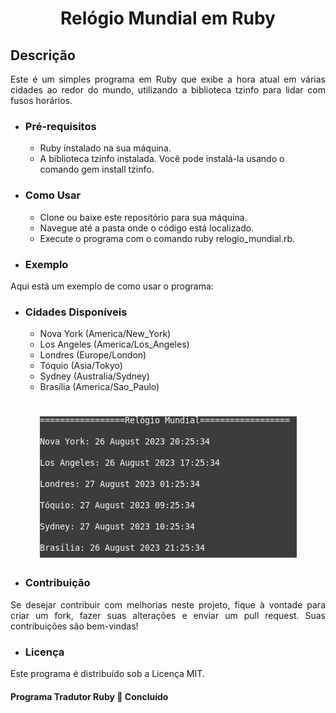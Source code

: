 
<h1 align="center">Relógio Mundial em Ruby</h1>

## Descrição 
<p align="justify"> Este é um simples programa em Ruby que exibe a hora atual em várias cidades ao redor do mundo, utilizando a biblioteca tzinfo para lidar com fusos horários.</p>

 * ### Pré-requisitos

    - Ruby instalado na sua máquina.
    - A biblioteca tzinfo instalada. Você pode instalá-la usando o comando gem install tzinfo.

* ### Como Usar

    - Clone ou baixe este repositório para sua máquina.
    - Navegue até a pasta onde o código está localizado.
    - Execute o programa com o comando ruby relogio_mundial.rb.

* ### Exemplo
<p align="justify">Aqui está um exemplo de como usar o programa:</p>

   * ### Cidades Disponíveis
     - Nova York (America/New_York)
     - Los Angeles (America/Los_Angeles)
     - Londres (Europe/London)
     - Tóquio (Asia/Tokyo)
     - Sydney (Australia/Sydney)
     - Brasília (America/Sao_Paulo)
<h1 align="center">
  <img  src="./exemplo.png" />
</h1>


* ### Contribuição
<p align="justify">Se desejar contribuir com melhorias neste projeto, fique à vontade para criar um fork, fazer suas alterações e enviar um pull request. Suas contribuições são bem-vindas!</p>

* ### Licença
<p align="justify">Este programa é distribuído sob a Licença MIT.</p>


<h4 align="left"> 
	  Programa Tradutor Ruby 🚀 Concluído  
</h4>



